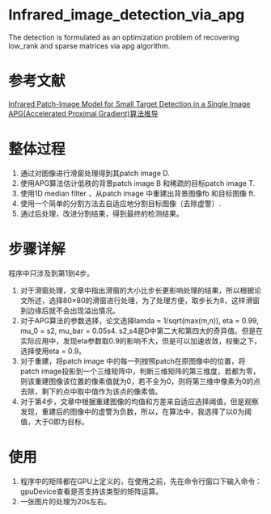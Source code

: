 # Infrared_image_detection_via_apg
The detection is formulated as an optimization problem of recovering low_rank and sparse matrices via apg algorithm.  

# 参考文献
[Infrared Patch-Image Model for Small Target Detection in a Single Image](https://ieeexplore.ieee.org/document/6595533/)
[APG(Accelerated Proximal Gradient)算法推导](http://www.docin.com/p-2104320979.html)

# 整体过程
1. 通过对图像进行滑窗处理得到其patch image D.
2. 使用APG算法估计低秩的背景patch image B 和稀疏的目标patch image T.
3. 使用1D median filter ，从patch image 中重建出背景图像fb 和目标图像 ft.
4. 使用一个简单的分割方法去自适应地分割目标图像（去除虚警）.
5. 通过后处理，改进分割结果，得到最终的检测结果。

# 步骤详解
程序中只涉及到第1到4步。
1. 对于滑窗处理，文章中指出滑窗的大小比步长更影响处理的结果，所以根据论文所述，选择80×80的滑窗进行处理，为了处理方便，取步长为8，这样滑窗到边缘后就不会出现溢出情况。
2. 对于APG算法的参数选择，论文选择lamda = 1/sqrt(max(m,n)), eta = 0.99, mu_0 = s2, mu_bar = 0.05s4. s2,s4是D中第二大和第四大的奇异值。但是在实际应用中，发现eta参数取0.9的影响不大，但是可以加速收敛，权衡之下，选择使用eta = 0.9。
3. 对于重建，将patch image 中的每一列按照patch在原图像中的位置，将patch image投影到一个三维矩阵中，判断三维矩阵的第三维度，若都为零，则该重建图像该位置的像素值就为0，若不全为0，则将第三维中像素为0的点去除，剩下的点中取中值作为该点的像素值。
4. 对于第4步，文章中根据重建图像的均值和方差来自适应选择阈值，但是观察发现，重建后的图像中的虚警为负数，所以，在算法中，我选择了以0为阈值，大于0即为目标。

# 使用
1. 程序中的矩阵都在GPU上定义的，在使用之前，先在命令行窗口下输入命令：gpuDevice查看是否支持该类型的矩阵运算。
2. 一张图片的处理为20s左右。

